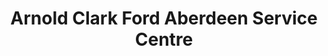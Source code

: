 ---
title: "Arnold Clark Ford Aberdeen Service Centre"
url: /aberdeen/arnold-clark-ford-aberdeen-service-centre/
shop: car repair
---